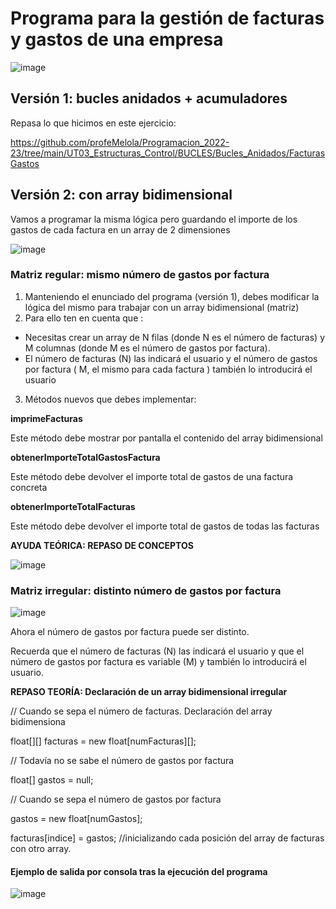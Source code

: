 # Programa para la gestión de facturas y gastos de una empresa

![image](https://user-images.githubusercontent.com/91023374/201478111-63d27b23-3b09-4b16-84db-39ab6fa6f3d5.png)


## Versión 1: bucles anidados + acumuladores

Repasa lo que hicimos en este ejercicio:

https://github.com/profeMelola/Programacion_2022-23/tree/main/UT03_Estructuras_Control/BUCLES/Bucles_Anidados/FacturasGastos

## Versión 2: con array bidimensional

Vamos a programar la misma lógica pero guardando el importe de los gastos de cada factura en un array de 2 dimensiones

![image](https://user-images.githubusercontent.com/91023374/201478297-2c2a075f-7439-4a26-bdab-23e44166d373.png)


### Matriz regular: mismo número de gastos por factura

1. Manteniendo el enunciado del programa (versión 1), debes modificar la lógica del mismo para trabajar con un array bidimensional (matriz)
3. Para ello ten en cuenta que :
- Necesitas crear un array de N filas (donde N es el número de facturas) y M columnas (donde M es el número de gastos por factura).
- El número de facturas (N) las indicará el usuario y el número de gastos por factura ( M, el mismo para cada factura ) también lo introducirá el usuario 

3. Métodos nuevos que debes implementar:

**imprimeFacturas**

Este método debe mostrar por pantalla el contenido del array bidimensional


**obtenerImporteTotalGastosFactura**

Este método debe devolver el importe total de gastos de una factura concreta

**obtenerImporteTotalFacturas**

Este método debe devolver el importe total de gastos de todas las facturas


**AYUDA TEÓRICA: REPASO DE CONCEPTOS**

![image](https://user-images.githubusercontent.com/91023374/137719700-dabd81f2-f023-4302-b5d5-00d2602ecb81.png)


### Matriz irregular: distinto número de gastos por factura

![image](https://user-images.githubusercontent.com/91023374/201478366-a46423cc-5867-4f3f-9aed-594b3f84fb0a.png)

Ahora el número de gastos por factura puede ser distinto.

Recuerda que el número de facturas (N) las indicará el usuario y que el número de gastos por factura es variable (M) y también lo introducirá el usuario.


**REPASO TEORÍA: Declaración de un array bidimensional irregular**

// Cuando se sepa el número de facturas. Declaración del array bidimensiona

float[][] facturas = new float[numFacturas][];

// Todavía no se sabe el  número de gastos por factura

float[] gastos = null;

// Cuando se sepa el número de gastos por factura

gastos = new float[numGastos];

facturas[indice] = gastos; //inicializando cada posición del array de facturas con otro array.

#### Ejemplo de salida por consola tras la ejecución del programa

![image](https://user-images.githubusercontent.com/91023374/137726338-07b443a4-0d3d-4a28-adea-093e46aa3d4a.png)




